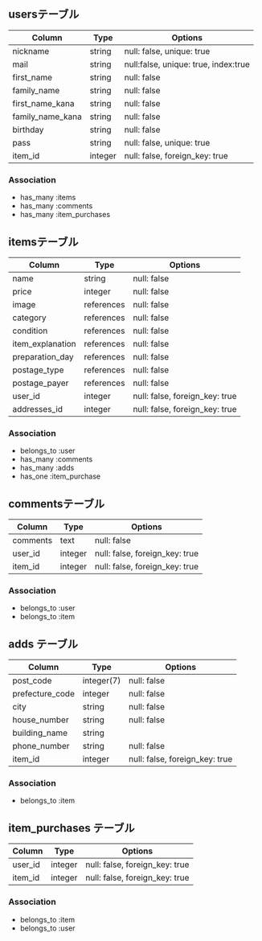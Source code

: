 ## usersテーブル

|Column|Type|Options|
|------|----|-------|
|nickname|string|null: false, unique: true|
|mail|string|null:false, unique: true, index:true|
|first_name|string|null: false|
|family_name|string|null: false|
|first_name_kana|string|null: false|
|family_name_kana|string|null: false|
|birthday|string|null: false|
|pass|string|null: false, unique: true|
|item_id|integer|null: false, foreign_key: true|

### Association
- has_many :items
- has_many :comments
- has_many :item_purchases

## itemsテーブル

|Column|Type|Options|
|------|----|-------|
|name|string|null: false|
|price|integer|null: false|
|image|references|null: false|
|category|references|null: false|
|condition|references|null: false|
|item_explanation|references|null: false|
|preparation_day|references|null: false|
|postage_type|references|null: false|
|postage_payer|references|null: false|
|user_id|integer|null: false, foreign_key: true|
|addresses_id|integer|null: false, foreign_key: true|

### Association
- belongs_to :user
- has_many :comments
- has_many :adds
- has_one :item_purchase

## commentsテーブル

|Column|Type|Options|
|------|----|-------|
|comments|text|null: false|
|user_id|integer|null: false, foreign_key: true|
|item_id|integer|null: false, foreign_key: true|

### Association
- belongs_to :user
- belongs_to :item

## adds テーブル

|Column|Type|Options|
|------|----|-------|
|post_code|integer(7)|null: false|
|prefecture_code|integer|null: false|
|city|string|null: false|
|house_number|string|null: false|
|building_name|string||
|phone_number|string|null: false|
|item_id|integer|null: false, foreign_key: true|

### Association
- belongs_to :item

## item_purchases テーブル

|Column|Type|Options|
|------|----|-------|
|user_id|integer|null: false, foreign_key: true|
|item_id|integer|null: false, foreign_key: true|

### Association
- belongs_to :item
- belongs_to :user